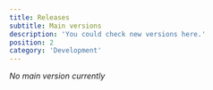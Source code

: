 ```yaml
---
title: Releases
subtitle: Main versions
description: 'You could check new versions here.'
position: 2
category: 'Development'
---
```


*No main version currently*
